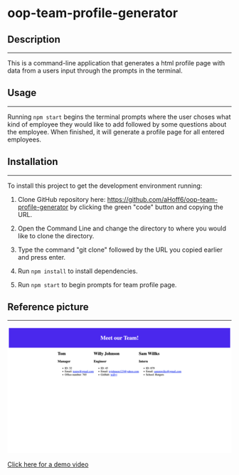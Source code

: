 # oop-team-profile-generator

## Description
---
This is a command-line application that generates a html profile page with data from a users input through the prompts in the terminal.


## Usage
---
Running `npm start` begins the terminal prompts where the user choses what kind of employee they would like to add followed by some questions about the employee. When finished, it will generate a profile page for all entered employees.

## Installation
---
To install this project to get the development environment running:

1. Clone GitHub repository here: https://github.com/aHoff6/oop-team-profile-generator
by clicking the green "code" button and copying the URL.

2. Open the Command Line and change the directory to where you would like to clone the directory.

3. Type the command "git clone" followed by the URL you copied earlier and press enter.

4. Run `npm install` to install dependencies.

5. Run `npm start` to begin prompts for team profile page.


## Reference picture
---
<img src="./refpics/teamprofile.png">


[Click here for a demo video](https://drive.google.com/file/d/11LnHoYVsO_hMU8uA1S3J7SNYALS5_lHl/view)

